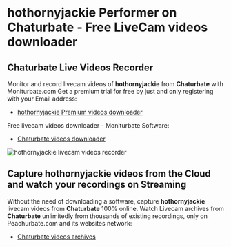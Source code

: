 # hothornyjackie Performer on Chaturbate - Free LiveCam videos downloader

## Chaturbate Live Videos Recorder

Monitor and record livecam videos of **hothornyjackie** from **Chaturbate** with Moniturbate.com
Get a premium trial for free by just and only registering with your Email address:
* [hothornyjackie Premium videos downloader](https://moniturbate.com/request-demo-licence-key.html)

Free livecam videos downloader - Moniturbate Software:
* [Chaturbate videos downloader](https://moniturbate.com/moniturbate-download-software.html)

![hothornyjackie livecam videos recorder](https://peachurnet.com/templates/moniturbate-software.png)


## Capture hothornyjackie videos from the Cloud and watch your recordings on Streaming

Without the need of downloading a software, capture **hothornyjackie** livecam videos from **Chaturbate** 100% online.
Watch Livecam archives from **Chaturbate** unlimitedly from thousands of existing recordings, only on Peachurbate.com and its websites network:
* [Chaturbate videos archives](https://peachurnet.com/)